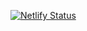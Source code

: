 
[![Netlify Status](https://api.netlify.com/api/v1/badges/a764db4c-707c-488a-9c93-498c147d1c05/deploy-status)](https://app.netlify.com/sites/transcendent-tartufo-0374c1/deploys)
